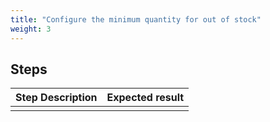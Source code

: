 ```yaml
---
title: "Configure the minimum quantity for out of stock"
weight: 3
---
```

## Steps
| Step Description | Expected result |
| ----- | ----- |
|  |  |
